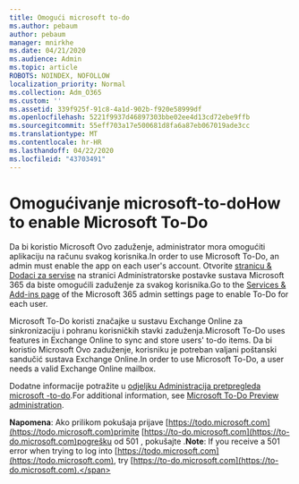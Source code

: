 ```yaml
---
title: Omogući microsoft to-do
ms.author: pebaum
author: pebaum
manager: mnirkhe
ms.date: 04/21/2020
ms.audience: Admin
ms.topic: article
ROBOTS: NOINDEX, NOFOLLOW
localization_priority: Normal
ms.collection: Adm_O365
ms.custom: ''
ms.assetid: 339f925f-91c8-4a1d-902b-f920e58999df
ms.openlocfilehash: 5221f9937d46897303bbe02ee4d13cd72ebe9ffb
ms.sourcegitcommit: 55eff703a17e500681d8fa6a87eb067019ade3cc
ms.translationtype: MT
ms.contentlocale: hr-HR
ms.lasthandoff: 04/22/2020
ms.locfileid: "43703491"
---
```

# <a name="how-to-enable-microsoft-to-do"></a><span data-ttu-id="a3bee-102">Omogućivanje microsoft-to-do</span><span class="sxs-lookup"><span data-stu-id="a3bee-102">How to enable Microsoft To-Do</span></span>

<span data-ttu-id="a3bee-103">Da bi koristio Microsoft Ovo zaduženje, administrator mora omogućiti aplikaciju na računu svakog korisnika.</span><span class="sxs-lookup"><span data-stu-id="a3bee-103">In order to use Microsoft To-Do, an admin must enable the app on each user's account.</span></span> <span data-ttu-id="a3bee-104">Otvorite [stranicu &amp; Dodaci za servise](https://portal.office.com/adminportal/home#/Settings/ServicesAndAddIns) na stranici Administratorske postavke sustava Microsoft 365 da biste omogućili zaduženje za svakog korisnika.</span><span class="sxs-lookup"><span data-stu-id="a3bee-104">Go to the [Services &amp; Add-ins page](https://portal.office.com/adminportal/home#/Settings/ServicesAndAddIns) of the Microsoft 365 admin settings page to enable To-Do for each user.</span></span>
  
<span data-ttu-id="a3bee-105">Microsoft To-Do koristi značajke u sustavu Exchange Online za sinkronizaciju i pohranu korisničkih stavki zaduženja.</span><span class="sxs-lookup"><span data-stu-id="a3bee-105">Microsoft To-Do uses features in Exchange Online to sync and store users' to-do items.</span></span> <span data-ttu-id="a3bee-106">Da bi koristio Microsoft Ovo zaduženje, korisniku je potreban valjani poštanski sandučić sustava Exchange Online.</span><span class="sxs-lookup"><span data-stu-id="a3bee-106">In order to use Microsoft To-Do, a user needs a valid Exchange Online mailbox.</span></span>
  
<span data-ttu-id="a3bee-107">Dodatne informacije potražite u [odjeljku Administracija pretpregleda microsoft -to-do](https://support.office.com/article/490c1a8c-2333-4952-8125-841afadb9620.aspx).</span><span class="sxs-lookup"><span data-stu-id="a3bee-107">For additional information, see [Microsoft To-Do Preview administration](https://support.office.com/article/490c1a8c-2333-4952-8125-841afadb9620.aspx).</span></span>
  
 <span data-ttu-id="a3bee-108">**Napomena**: Ako prilikom pokušaja prijave [https://todo.microsoft.com](https://todo.microsoft.com)primite [https://to-do.microsoft.com](https://to-do.microsoft.com)pogrešku od 501 , pokušajte .</span><span class="sxs-lookup"><span data-stu-id="a3bee-108">**Note**: If you receive a 501 error when trying to log into [https://todo.microsoft.com](https://todo.microsoft.com), try [https://to-do.microsoft.com](https://to-do.microsoft.com).</span></span>
  

